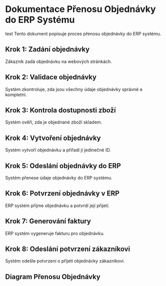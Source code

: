 # Dokumentace Přenosu Objednávky do ERP Systému
test
Tento dokument popisuje proces přenosu objednávky do ERP systému.

## Krok 1: Zadání objednávky
Zákazník zadá objednávku na webových stránkách.

## Krok 2: Validace objednávky
Systém zkontroluje, zda jsou všechny údaje objednávky správné a kompletní.

## Krok 3: Kontrola dostupnosti zboží
Systém ověří, zda je objednané zboží skladem.

## Krok 4: Vytvoření objednávky
Systém vytvoří objednávku a přiřadí jí jedinečné ID.

## Krok 5: Odeslání objednávky do ERP
Systém přenese údaje objednávky do ERP systému.

## Krok 6: Potvrzení objednávky v ERP
ERP systém přijme objednávku a potvrdí její přijetí.

## Krok 7: Generování faktury
ERP systém vygeneruje fakturu pro objednávku.

## Krok 8: Odeslání potvrzení zákazníkovi
Systém odešle potvrzení o přijetí objednávky zákazníkovi.

## Diagram Přenosu Objednávky
<!--@include:./diagram.md-->





